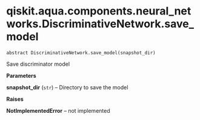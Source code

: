 # qiskit.aqua.components.neural\_networks.DiscriminativeNetwork.save\_model

`abstract DiscriminativeNetwork.save_model(snapshot_dir)`

Save discriminator model

**Parameters**

**snapshot\_dir** (`str`) – Directory to save the model

**Raises**

**NotImplementedError** – not implemented
